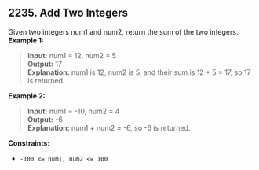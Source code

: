 ## 2235. Add Two Integers</h2>
Given two integers num1 and num2, return the sum of the two integers.
**Example 1:**
> **Input:** num1 = 12, num2 = 5  
> **Output:** 17  
> **Explanation:** num1 is 12, num2 is 5, and their sum is 12 + 5 = 17, so 17 is returned.

**Example 2:**
> **Input:** num1 = -10, num2 = 4  
> **Output:** -6  
> **Explanation:** num1 + num2 = -6, so -6 is returned.

**Constraints:**
* `-100 <= num1, num2 <= 100`
